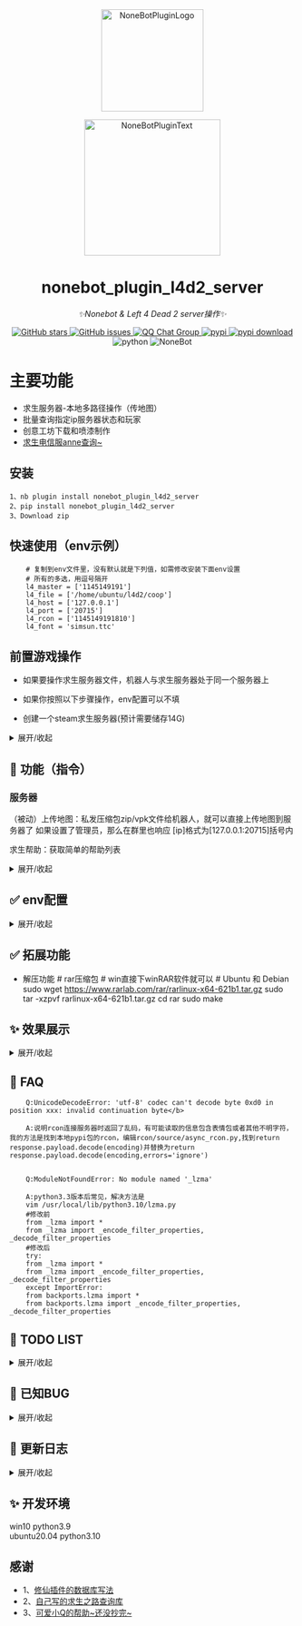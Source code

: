 <div align="center">
  <img src="https://s2.loli.net/2022/06/16/opBDE8Swad5rU3n.png" width="180" height="180" alt="NoneBotPluginLogo">
  <br>
  <p><img src="https://s2.loli.net/2022/06/16/xsVUGRrkbn1ljTD.png" width="240" alt="NoneBotPluginText"></p>
</div>

<div align="center">

# nonebot_plugin_l4d2_server
_✨Nonebot & Left 4 Dead 2 server操作✨_

<a href="https://github.com/Umamusume-Agnes-Digital/nonebot_plugin_l4d2_server/stargazers">
        <img alt="GitHub stars" src="https://img.shields.io/github/stars/Umamusume-Agnes-Digital/nonebot_plugin_l4d2_server" alt="stars">
</a>
<a href="https://github.com/Umamusume-Agnes-Digital/nonebot_plugin_l4d2_server/issues">
        <img alt="GitHub issues" src="https://img.shields.io/github/issues/Umamusume-Agnes-Digital/nonebot_plugin_l4d2_server" alt="issues">
</a>
<a href="https://jq.qq.com/?_wv=1027&k=HdjoCcAe">
        <img src="https://img.shields.io/badge/QQ%E7%BE%A4-399365126-orange?style=flat-square" alt="QQ Chat Group">
</a>
<a href="https://pypi.python.org/pypi/nonebot_plugin_l4d2_server">
        <img src="https://img.shields.io/pypi/v/nonebot_plugin_l4d2_server.svg" alt="pypi">
</a>
<a href="https://pypi.python.org/pypi/nonebot_plugin_l4d2_server">
    <img src="https://img.shields.io/pypi/dm/nonebot_plugin_l4d2_server" alt="pypi download">
</a>
    <img src="https://img.shields.io/badge/python-3.7+-blue.svg" alt="python">
    <img src="https://img.shields.io/badge/nonebot-2.0.0rc1+-red.svg" alt="NoneBot">
</div>

# 主要功能
- 求生服务器-本地多路径操作（传地图）
- 批量查询指定ip服务器状态和玩家
- 创意工坊下载和喷漆制作
- [求生电信服anne](https://github.com/fantasylidong/CompetitiveWithAnne)[查询~](https://sb.trygek.com/l4d_stats/ranking/index.php)


## 安装
    1、nb plugin install nonebot_plugin_l4d2_server
    2、pip install nonebot_plugin_l4d2_server
    3、Download zip


## 快速使用（env示例）

        # 复制到env文件里，没有默认就是下列值，如需修改安装下面env设置
        # 所有的多选，用逗号隔开
        l4_master = ['1145149191']
        l4_file = ['/home/ubuntu/l4d2/coop']
        l4_host = ['127.0.0.1']
        l4_port = ['20715']
        l4_rcon = ['1145149191810']
        l4_font = 'simsun.ttc'

## 前置游戏操作

- 如果要操作求生服务器文件，机器人与求生服务器处于同一个服务器上

- 如果你按照以下步骤操作，env配置可以不填

- 创建一个steam求生服务器(预计需要储存14G)


<details>
<summary>展开/收起</summary>


### 以ubuntu为例，具体教程建议自行搜索，其中路径可以自行替换

- 安装32位运行库

        sudo apt-get update
        sudo apt-get upgrade
        sudo apt-get install lib32gcc1

- 下载steam

        mkdir ~/steamcmd
        cd ~/steamcmd
        wget https://steamcdn-a.akamaihd.net/client/installer/steamcmd_linux.tar.gz
        tar -zxvf steamcmd_linux.tar.gz
        ./steamcmd.sh

- 下载l4d2文件

        Steam> force_install_dir /home/ubuntu/coop
        Steam> login anonymous
        Steam>app_update 222860 validate
出现Success! App ‘222860’ fully installed后，输入quit或者exit

- 创建启动脚本

        sudo vi /home/ubuntu/coop/cfg/server.cfg
写入

        hostname "xxx"     //游戏服务器名(英文)
        rcon_password "114514"  //rcon密码
        sv_steamgroup "114514"     //Steam组号
        sv_steamgroup_exclusive 1 //将服务器设为Steam组私有
        sm_cvar sv_gametypes "coop"//设置游戏模式为合作
        //设为1可防止玩家加入感染者方，仅战役模式
        sm_cvar director_no_human_zombies "1"
        mp_gamemode "coop"//激活游戏模式为合作
        sm_cvar z_difficulty "Hard"//设置游戏难度为困难
        sv_tags "hidden" //防止DDOS
        sm_cvar sv_region 4// 设定服务器区域为亚洲
        sv_visiblemaxplayers 8 //服务器可见最大玩家数
        maxplayers 8 //最大玩家数

:wq回车保存

        cd ~
        sudo vi start.sh

在脚本里写入

        cd /home/ubuntu/l4d2
        sudo ./srcds_run -game left4dead2 -condebug -tickrate 60 +exec server.cfg +map c2m1_highway

- 启动游戏

        cd ~
        sh start.sh

</details>


## 🤔 功能（指令）


### 服务器

（被动）上传地图：私发压缩包zip/vpk文件给机器人，就可以直接上传地图到服务器了
        如果设置了管理员，那么在群里也响应
        [ip]格式为[127.0.0.1:20715]括号内

求生帮助：获取简单的帮助列表

<details>
<summary>展开/收起</summary>

| 指令 | 范围 | 用途 | 说明 |
|:-----:|:----:|:----:|:----:|
| 求生地图/查看求生地图 | 所有人 | 看图 | 获取当前路径下所有的vpk文件，并输出目录 |
| (求生)地图删除[number] | 群管/超管 | 删图 | 根据求生地图列出的序号，删除地图，[number]可以在第二条消息内输入 |
| 求生地图[number][改/改名][text] | 群管/超管 | 改图名 | [number]同上，text为更改后名称，如果没有.vpk后缀会自动加上 |
| 求生服务器指令[text] | 群管/超管 | 控制台 | rcon连接求生服务器控制台,建议设置l4_host、l4_port、l4_rcon，l4_rcon不设置会尝试自动获取 |

### anne(电信服)

| 指令 | 范围 | 用途 | 说明 |
|:-----:|:----:|:----:|:----:|
| 探监/坐牢/开牢 | 所有人 | 随机抽一个目标云服 | 探监是得分超过160的队伍\n坐牢是缺人队伍\n开牢是空人房间 |
| 求生anne[text]/@/[None] | 所有人 | 查anne成绩 | [text]可以是:空白(则使用绑定信息)、昵称、steamid、@user |
| 求生绑定/steam绑定/anne绑定[text] | 所有人 | 绑定steam信息 | [text]可以是:昵称、steamid |
| 求生解绑/steam解绑/anne解绑 | 所有人 | 解绑steam信息 | 无 |
| 云[number] | 所有人 | 云服信息 | 获取服务器状态和直连ip |


### ip(服务器查询)

| 指令 | 范围 | 用途 | 说明 |
|:-----:|:----:|:----:|:----:|
| 求生ip[ip] | 所有人 | 查指定服务器 | [text]格式为[127.0.0.1:20715]括号内，可以查询服务器玩家名字 |
| 求生订阅[ip] | 所有人 | 查询订阅服务器状态 | 返回一个图片\n显示群所有订阅的服务器名字、状态、地图、玩家名字 |
| 求生加入[number] | 所有人 | 获取进服直链 | [number]为求生订阅所显示的开头序号 |
| 求生添加订阅[ip] | 群管 | 群订阅添加 | 新增订阅ip，在下次订阅的时候可以显示 |
| 求生取消订阅[number] | 所有人 | 群订阅取消 | [number]为求生订阅所显示的开头序号 |
| 求生更新 添加 [tag] [ip] [text] ([number]) | 群管 | 全局订阅添加 | 可以使用tag(+text)(+number)快速索引服务 |
| 求生更新 删除 [tag] [number] | 群管 | 全局订阅添加 | [number]为求生订阅标记的默认序号 |
| 求生更新 | 群管 | 刷新缓存 | 一般用不到，如果卡指令可能有用 |

### 其他功能

| 指令 | 范围 | 用途 | 说明 |
|:-----:|:----:|:----:|:----:|
| 创意工坊下载[text] | 所有人 | 下载创意工坊文件 | [text]为id或者网页url |
| 求生喷漆 | 所有人 | 制作一个喷漆 | 只支持图片暂不支持gif |

</details>

## ✅ env配置

<details>
<summary>展开/收起</summary>

### 本地服务器相关
| 配置项 | 必填 | 默认值 | 说明 |
|:-----:|:----:|:----:|:----:|
| l4_master | 是 | ['1145149191'] | list,里面是可以在群里传求生地图的qq号
| l4_file | 否 | ["/home/ubuntu/l4d2/coop"] | 输入求生服务器的绝对路径,该目录下有游戏启动程序srcds_run |
| l4_host | 否 | ['127.0.0.1'] | 服务器ip，如果是本机一般就是默认 |
| l4_port | 否 | ['20715'] | 服务器端口号 |
| l4_rcon | 否 | ['114514'] | 服务器的rcon密码 |

### 可选填写
| 配置项 | 必填 | 默认值 | 说明 |
|:-----:|:----:|:----:|:----:|
| l4_steamid | 否 | False | 布尔值，默认在输出时隐藏steamid，需要则设置为True |
| l4_image | 否 | True | 布尔值，是否显示图片 |
| l4_font | 否 | 'simsun.ttc' | str，确保在开启图片的时候，字体存在 |

</details>

## ✅ 拓展功能

 - 解压功能
        # rar压缩包
        # win直接下winRAR软件就可以
        # Ubuntu 和 Debian
        sudo wget https://www.rarlab.com/rar/rarlinux-x64-621b1.tar.gz
        sudo tar -xzpvf rarlinux-x64-621b1.tar.gz
        cd rar
        sudo make

## ✨ 效果展示

<details>
<summary>展开/收起</summary>

订阅:<br>
![ip](image/ip_server.png)<br>
anne:<br>
![anne](image/anne.png)<br>
群聊：<br>
![list](image/list.png)<br>
私聊：<br>
![up](image/up.png)<br>

</details>

## 🤔 FAQ

        Q:UnicodeDecodeError: 'utf-8' codec can't decode byte 0xd0 in position xxx: invalid continuation byte</b>

        A:说明rcon连接服务器时返回了乱码，有可能读取的信息包含表情包或者其他不明字符，我的方法是找到本地pypi包的rcon，编辑rcon/source/async_rcon.py,找到return response.payload.decode(encoding)并替换为return response.payload.decode(encoding,errors='ignore')


        Q:ModuleNotFoundError: No module named '_lzma'

        A:python3.3版本后常见，解决方法是
        vim /usr/local/lib/python3.10/lzma.py
        #修改前
        from _lzma import *
        from _lzma import _encode_filter_properties, _decode_filter_properties
        #修改后 
        try:
        from _lzma import *
        from _lzma import _encode_filter_properties, _decode_filter_properties
        except ImportError:
        from backports.lzma import *
        from backports.lzma import _encode_filter_properties, _decode_filter_properties



## 📝 TODO LIST

<details>
<summary>展开/收起</summary>

- [ ] 帮助命令
- [x] 创意工坊内容下载并上传q群
- [ ] 求生每日签到/抽签
- [ ] 按照数值自定义绘画信息图片
- [ ] 支持直接修改本地cfg文件
- [ ] ~支持远程连接求生服务器并操作~

</details>

## 🐛  已知BUG

<details>
<summary>展开/收起</summary>

- [ ] 更改地图名称后，排序会错误
- [ ] 求生喷漆可加载但无法输出

</details>

## 🔖 更新日志

<details>
<summary>展开/收起</summary>

### 0.3.1--2022

 - 修复了路径识别为str对象的错误
 - 修复了初始化找不到文件的错误
 - 修复了路径拼接错误
 - 在win端成功测试，修复压缩包bug

### 0.3.0--2022.2.18

 - 修改了新的env配置，使得支持本地多服务器操作
 - 彻底解决了压缩包解压linux端的问题
 - 解决了win端默认gbk解码的错误
 - 解决rcon指令字体报错

### 0.2.5--2022.2.10

 - 修复了依赖不足的bug
 - 更新了电信服战绩个人图片UI
 - 更新了批量服务器查看的UI
 - 修改了传文件为协程异步
 - 优化了部分rcon指令
 - ~tnd7z怎么不去死啊~使用pyunpack库解压7z

### 0.2.4--2022.2.8

 - 使用poetry修复了pip安装文件缺失的bug

### 0.2.3--2022.2.7

 - 新增坐牢和开牢
 - 修改了获取资源为异步协程却阻碍其他指令的bug
 - 新增json统计部分已知服务器（未来应该独立成库持续更新，如果把您的非公开服记录请联系我删除）
 - 喷剂制作开摆了，推测需要c/c++环境
 - 修改抽取文案
 - 新增查询服务器状态时返回connect ip
 - 修复了服务器查询无响应的时候，因为报错无回复信息的bug
 - 个人信息重置测试代码，下个版本更新
 - 新增求生更新添加和删除

### 0.2.2--2022.2.1

 - 新增探监
 - 新增喷漆制作
 - 修复了魔改服务器导致解包错误的bug（就是直接忽略了）
 - 修改了部分对话响应

### 0.2.1--2022.1.25

 - 新增电信服获取（东哥的肯定）
 - 优化图片UI 
 - 新增云服快捷查询
 - 修复了因为没用玩家，导致的服务器状态查询错误
 - 新增电信服ip爬取（仅仅作为单次更新ip列表）

### 0.2.0--2022.1.21

 - 新增创意工坊查询
 - 优化查询图片UI
 - 新增创意工坊文件下载
 - 修复了因为电信服官网前端修改导致查询失败的BUG

### 0.1.7--2022.1.19

 - 新增群ip订阅，批量查询
 - 新增图片显示ip状态
 - 修复了因为玩家名字特殊字符导致的utf-8解码错误
 - 更新自己的第三方库VSQ==0.0.6

### 0.1.6--2022.1.15

 - 新增ip查询服务器提供玩家数量和名字
 - 增加协程函数修复因为加载顺序导致的错误
 - 更新自己的第三方库VSQ==0.0.4

### 0.1.5--2022.1.15

- 新增服务器控制台指令，新增依赖rcon
- 重新了数据库，不再使用json而是使用sql3
- 改写了求生anne信息显示方式：如果单个数据以图片显示，如果多个数据以文字显示

### 0.1.4--2022.1.9

- 新增求生anne详情（看排名）
- 所有的请求改为httpx
- 更新了anne信息图片
- 可选使用模拟谷歌浏览器来获取anne更多数据（~有点屎了，希望大佬救救~)

### 0.1.3--2022.1.7

- 新增绑定昵称和steamid
- 新增可以艾特人查询anne成绩
- 新增解绑信息

### 0.1.2--2022.1.6

- 新增支持图片输出
- 新增查询anne服数据

### 0.1.1--2022.1.5

- 新增删除地图
- 新增地图改名
- 新增支持图片输出

### 0.1.0--2022.1.4

- 集中修复了Bug

### 0.0.9--2022.1.4

- 新增上传地图后，检测对比回复新地图名字
- 修复中文名乱码问题

### 0.0.8--2022.1.4

- 支持vpk格式地图
- 支持查看所有vpk格式文件

### 0.0.6--2022.1.3

- 修复了7z压缩包的方式，优化代码

### 0.0.1--2022.1.3

- 插件初次发布，可私聊添加地图

</details>

## ✨ 开发环境
win10 python3.9 <br>
ubuntu20.04 python3.10


## 感谢
- 1、[修仙插件的数据库写法](https://github.com/s52047qwas/nonebot_plugin_xiuxian)
- 2、[自己写的求生之路查询库](https://github.com/Umamusume-Agnes-Digital/VSQ)
- 3、[可爱小Q的帮助~还没抄完~](https://github.com/MeetWq/mybot)

